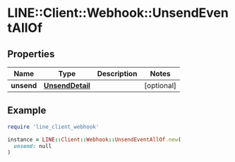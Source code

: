 # LINE::Client::Webhook::UnsendEventAllOf

## Properties

| Name | Type | Description | Notes |
| ---- | ---- | ----------- | ----- |
| **unsend** | [**UnsendDetail**](UnsendDetail.md) |  | [optional] |

## Example

```ruby
require 'line_client_webhook'

instance = LINE::Client::Webhook::UnsendEventAllOf.new(
  unsend: null
)
```

